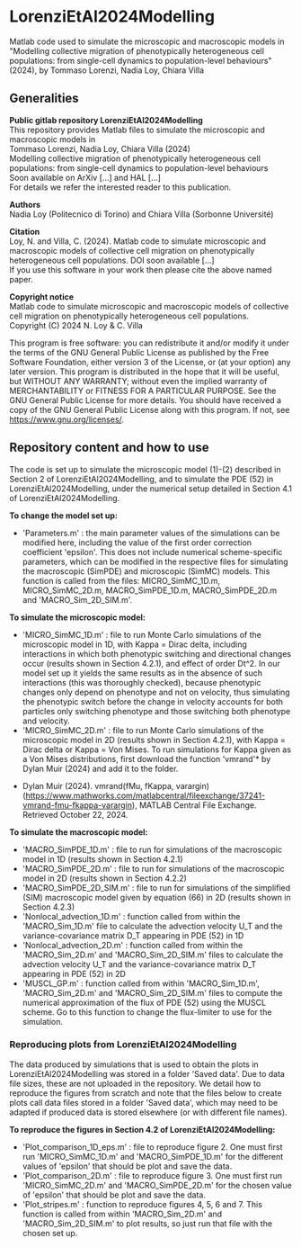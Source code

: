 # LorenziEtAl2024Modelling
Matlab code used to simulate the microscopic and macroscopic models in "Modelling collective migration of phenotypically heterogeneous cell populations: from single-cell dynamics to population-level behaviours" (2024), by Tommaso Lorenzi, Nadia Loy, Chiara Villa

## Generalities

**Public gitlab repository LorenziEtAl2024Modelling** <br />
This repository provides Matlab files to simulate the microscopic and macroscopic models in <br />
Tommaso Lorenzi, Nadia Loy, Chiara Villa (2024) <br />
Modelling collective migration of phenotypically heterogeneous cell populations: from single-cell dynamics to population-level behaviours <br />
Soon available on ArXiv [...] and HAL [...] <br />
For details we refer the interested reader to this publication. 

**Authors** <br />
Nadia Loy (Politecnico di Torino) and Chiara Villa (Sorbonne Université)

**Citation** <br />
Loy, N. and Villa, C. (2024). Matlab code to simulate microscopic and macroscopic models of collective cell migration on phenotypically heterogeneous cell populations. DOI soon available [...] <br />
If you use this software in your work then please cite the above named paper.

**Copyright notice** <br />
Matlab code to simulate microscopic and macroscopic models of collective cell migration on phenotypically heterogeneous cell populations. <br />
Copyright (C) 2024 N. Loy & C. Villa

This program is free software: you can redistribute it and/or modify
it under the terms of the GNU General Public License as published by
the Free Software Foundation, either version 3 of the License, or
(at your option) any later version.
This program is distributed in the hope that it will be useful,
but WITHOUT ANY WARRANTY; without even the implied warranty of
MERCHANTABILITY or FITNESS FOR A PARTICULAR PURPOSE.  See the
GNU General Public License for more details.
You should have received a copy of the GNU General Public License
along with this program.  If not, see https://www.gnu.org/licenses/.


## Repository content and how to use

The code is set up to simulate the microscopic model (1)-(2) described in Section 2 of LorenziEtAl2024Modelling, and to simulate the PDE (52) in LorenziEtAl2024Modelling, under the numerical setup detailed in Section 4.1 of LorenziEtAl2024Modelling. <br />

**To change the model set up:** <br />
- 'Parameters.m' : the main parameter values of the simulations can be modified here, including the value of the first order correction coefficient 'epsilon'. This does not include numerical scheme-specific parameters, which can be modified in the respective files for simulating the macroscopic (SimPDE) and microscopic (SimMC) models. This function is called from the files:  MICRO_SimMC_1D.m, MICRO_SimMC_2D.m, MACRO_SimPDE_1D.m, MACRO_SimPDE_2D.m and 'MACRO_Sim_2D_SIM.m'.

**To simulate the microscopic model:** <br />
- 'MICRO_SimMC_1D.m' : file to run Monte Carlo simulations of the microscopic model in 1D, with Kappa = Dirac delta, including interactions in which both phenotypic switching and directional changes occur (results shown in Section 4.2.1), and effect of order Dt^2. In our model set up it yields the same results as in the absence of such interactions (this was thoroughly checked), because phenotypic changes only depend on phenotype and not on velocity, thus simulating the phenotypic switch before the change in velocity accounts for both particles only switching phenotype and those switching both phenotype and velocity. <br />
- 'MICRO_SimMC_2D.m' : file to run Monte Carlo simulations of the microscopic model in 2D (results shown in Section 4.2.1), with Kappa = Dirac delta or Kappa = Von Mises. To run simulations for Kappa given as a Von Mises distributions, first download the function 'vmrand'* by Dylan Muir (2024) and add it to the folder. <br />

* Dylan Muir (2024). vmrand(fMu, fKappa, varargin) (https://www.mathworks.com/matlabcentral/fileexchange/37241-vmrand-fmu-fkappa-varargin), MATLAB Central File Exchange. Retrieved October 22, 2024.

**To simulate the macroscopic model:** <br />
- 'MACRO_SimPDE_1D.m' : file to run for simulations of the macroscopic model in 1D (results shown in Section 4.2.1) <br />
- 'MACRO_SimPDE_2D.m' : file to run for simulations of the macroscopic model in 2D (results shown in Section 4.2.2) <br />
- 'MACRO_SimPDE_2D_SIM.m' : file to run for simulations of the simplified (SIM) macroscopic model given by equation (66) in 2D  (results shown in Section 4.2.3) <br />
- 'Nonlocal_advection_1D.m' : function called from within the 'MACRO_Sim_1D.m' file to calculate the advection velocity U_T and the variance-covariance matrix D_T appearing in PDE (52) in 1D <br />
- 'Nonlocal_advection_2D.m' : function called from within the 'MACRO_Sim_2D.m' and 'MACRO_Sim_2D_SIM.m' files to calculate the advection velocity U_T and the variance-covariance matrix D_T appearing in PDE (52) in 2D <br />
- 'MUSCL_GP.m' : function called from within 'MACRO_Sim_1D.m', 'MACRO_Sim_2D.m' and 'MACRO_Sim_2D_SIM.m' files to compute the numerical approximation of the flux of PDE (52) using the MUSCL scheme. Go to this function to change the flux-limiter to use for the simulation. <br />


### Reproducing plots from LorenziEtAl2024Modelling

The data produced by simulations that is used to obtain the plots in LorenziEtAl2024Modelling was stored in a folder 'Saved data'. Due to data file sizes, these are not uploaded in the repository. We detail how to reproduce the figures from scratch and note that the files below to create plots call data files stored in a folder 'Saved data', which may need to be adapted if produced data is stored elsewhere (or with different file names). <br />

**To reproduce the figures in Section 4.2 of LorenziEtAl2024Modelling:** <br />
- 'Plot_comparison_1D_eps.m' : file to reproduce figure 2. One must first run  'MICRO_SimMC_1D.m' and 'MACRO_SimPDE_1D.m' for the different values of 'epsilon' that should be plot and save the data.
- 'Plot_comparison_2D.m' : file to reproduce figure 3. One must first run  'MICRO_SimMC_2D.m' and 'MACRO_SimPDE_2D.m' for the chosen value of 'epsilon' that should be plot and save the data.
- 'Plot_stripes.m' : function to reproduce figures 4, 5, 6 and 7. This function is called from within 'MACRO_Sim_2D.m' and 'MACRO_Sim_2D_SIM.m' to plot results, so just run that file with the chosen set up. <br />
